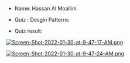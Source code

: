 * Name: Hassan Al Moallim


* Quiz : Desgin Patterns 


* Quiz result: 

[![Screen-Shot-2022-01-30-at-9-47-17-AM.png](https://i.postimg.cc/Vk2x4mH5/Screen-Shot-2022-01-30-at-9-47-17-AM.png)](https://postimg.cc/87BXzQGV)

[![Screen-Shot-2022-01-30-at-9-47-24-AM.png](https://i.postimg.cc/4NSqNXGw/Screen-Shot-2022-01-30-at-9-47-24-AM.png)](https://postimg.cc/JGjPpVGB)

